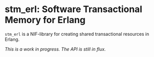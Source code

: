# stm\_erl: Software Transactional Memory for Erlang

`stm_erl` is a NIF-library for creating shared transactional resources in Erlang.

*This is a work in progress. The API is still in flux.*
